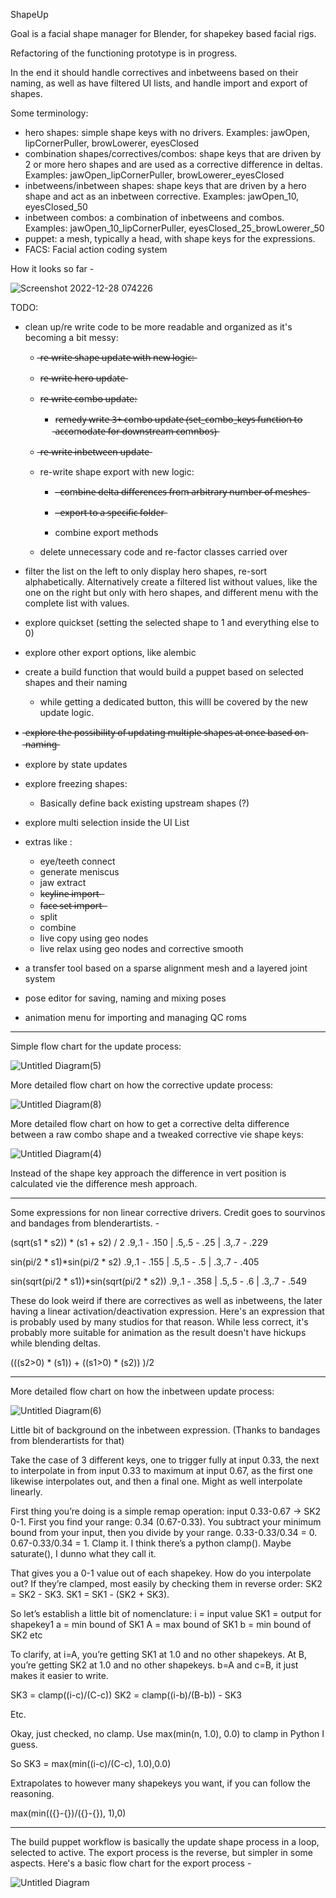 ShapeUp

Goal is a facial shape manager for Blender, for shapekey based facial rigs.

Refactoring of the functioning prototype is in progress.

In the end it should handle correctives and inbetweens based on their naming, as well as have filtered UI lists, and handle import and export of shapes.

Some terminology:
- hero shapes: simple shape keys with no drivers. Examples: jawOpen, lipCornerPuller, browLowerer, eyesClosed
- combination shapes/correctives/combos: shape keys that are driven by 2 or more hero shapes and are used as a corrective difference in deltas. Examples: jawOpen_lipCornerPuller, browLowerer_eyesClosed
- inbetweens/inbetween shapes: shape keys that are driven by a hero shape and act as an inbetween corrective. Examples: jawOpen_10, eyesClosed_50
- inbetween combos: a combination of inbetweens and combos. Examples: jawOpen_10_lipCornerPuller, eyesClosed_25_browLowerer_50
- puppet: a mesh, typically a head, with shape keys for the expressions.
- FACS: Facial action coding system

How it looks so far - 

![Screenshot 2022-12-28 074226](https://user-images.githubusercontent.com/78473045/209709100-71250399-1cd8-48a8-8e22-6dfe35ead3e5.png)

TODO:
- clean up/re write code to be more readable and organized as it's becoming a bit messy:
  -  ̶r̶e̶-̶w̶r̶i̶t̶e̶ ̶s̶h̶a̶p̶e̶ ̶u̶p̶d̶a̶t̶e̶ ̶w̶i̶t̶h̶ ̶n̶e̶w̶ ̶l̶o̶g̶i̶c̶:̶
    - r̶e̶-̶w̶r̶i̶t̶e̶ ̶h̶e̶r̶o̶ ̶u̶p̶d̶a̶t̶e̶
    - r̶e̶-̶w̶r̶i̶t̶e̶ ̶c̶o̶m̶b̶o̶ ̶u̶p̶d̶a̶t̶e̶:
      - r̶e̶m̶e̶d̶y̶ ̶w̶r̶i̶t̶e̶ ̶3̶+̶ ̶c̶o̶m̶b̶o̶ ̶u̶p̶d̶a̶t̶e̶ ̶(̶s̶e̶t̶_̶c̶o̶m̶b̶o̶_̶k̶e̶y̶s̶ ̶f̶u̶n̶c̶t̶i̶o̶n̶ ̶t̶o̶ ̶a̶c̶c̶o̶m̶o̶d̶a̶t̶e̶ ̶f̶o̶r̶ ̶d̶o̶w̶n̶s̶t̶r̶e̶a̶m̶ ̶c̶o̶m̶n̶b̶o̶s̶)̶
    -  ̶r̶e̶-̶w̶r̶i̶t̶e̶ ̶i̶n̶b̶e̶t̶w̶e̶e̶n̶ ̶u̶p̶d̶a̶t̶e̶
  - re-write shape export with new logic:
  
    - -̶ ̶c̶o̶m̶b̶i̶n̶e̶ ̶d̶e̶l̶t̶a̶ ̶d̶i̶f̶f̶e̶r̶e̶n̶c̶e̶s̶ ̶f̶r̶o̶m̶ ̶a̶r̶b̶i̶t̶r̶a̶r̶y̶ ̶n̶u̶m̶b̶e̶r̶ ̶o̶f̶ ̶m̶e̶s̶h̶e̶s̶
    
    - -̶ ̶e̶x̶p̶o̶r̶t̶ ̶t̶o̶ ̶a̶ ̶s̶p̶e̶c̶i̶f̶i̶c̶ ̶f̶o̶l̶d̶e̶r̶
    - combine export methods
  - delete unnecessary code and re-factor classes carried over
- filter the list on the left to only display hero shapes, re-sort alphabetically. Alternatively create a filtered list without values, like the one on the right but only with hero shapes, and different menu with the complete list with values.
- explore quickset (setting the selected shape to 1 and everything else to 0)
- explore other export options, like alembic
- create a build function that would build a puppet based on selected shapes and their naming
  - while getting a dedicated button, this willl be covered by the new update logic. 
-  ̶e̶x̶p̶l̶o̶r̶e̶ ̶t̶h̶e̶ ̶p̶o̶s̶s̶i̶b̶i̶l̶i̶t̶y̶ ̶o̶f̶ ̶u̶p̶d̶a̶t̶i̶n̶g̶ ̶m̶u̶l̶t̶i̶p̶l̶e̶ ̶s̶h̶a̶p̶e̶s̶ ̶a̶t̶ ̶o̶n̶c̶e̶ ̶b̶a̶s̶e̶d̶ ̶o̶n̶ ̶n̶a̶m̶i̶n̶g̶
- explore by state updates
- explore freezing shapes:
  - Basically define back existing upstream shapes (?)
- explore multi selection inside the UI List

- extras like :
  - eye/teeth connect 
  - generate meniscus
  - jaw extract 
  - k̶e̶y̶l̶i̶n̶e̶ ̶i̶m̶p̶o̶r̶t̶ ̶
  - f̶a̶c̶e̶ ̶s̶e̶t̶ ̶i̶m̶p̶o̶r̶t̶ ̶ 
  - split
  - combine
  - live copy using geo nodes
  - live relax using geo nodes and corrective smooth
- a transfer tool based on a sparse alignment mesh and a layered joint system
- pose editor for saving, naming and mixing poses
- animation menu for importing and managing QC roms


-----------
Simple flow chart for the update process:

![Untitled Diagram(5)](https://user-images.githubusercontent.com/78473045/207794114-774d9fef-8a2a-42a1-bcd8-1784db41452a.jpg)


More detailed flow chart on how the corrective update process:

![Untitled Diagram(8)](https://user-images.githubusercontent.com/78473045/208491537-5fd8cd7e-8f50-4eea-aa75-04c3ce108637.jpg)


More detailed flow chart on how to get a corrective delta difference between a raw combo shape and a tweaked corrective vie shape keys:

![Untitled Diagram(4)](https://user-images.githubusercontent.com/78473045/207691890-0ae56f25-1c5b-4925-8649-5208a7960650.jpg)

Instead of the shape key approach the difference in vert position is calculated vie the difference mesh approach.

--------------

Some expressions for non linear corrective drivers. Credit goes to sourvinos and bandages from blenderartists. - 

(sqrt(s1 * s2)) * (s1 + s2) / 2 .9,.1 - .150 | .5,.5 - .25 | .3,.7 - .229

sin(pi/2 * s1)*sin(pi/2 * s2) .9,.1 - .155 | .5,.5 - .5 | .3,.7 - .405

sin(sqrt(pi/2 * s1))*sin(sqrt(pi/2 * s2)) .9,.1 - .358 | .5,.5 - .6 | .3,.7 - .549


These do look weird if there are correctives as well as inbetweens, the later having a linear activation/deactivation expression. Here's an expression that is probably used by many studios for that reason. While less correct, it's probably more suitable for animation as the result doesn't have hickups while blending deltas.

(((s2>0) * (s1)) + ((s1>0) * (s2)) )/2

-------------

More detailed flow chart on how the inbetween update process:

![Untitled Diagram(6)](https://user-images.githubusercontent.com/78473045/207964779-400980f5-fd57-4919-ad71-85a8e269d51c.jpg)

Little bit of background on the inbetween expression. (Thanks to bandages from blenderartists for that)

Take the case of 3 different keys, one to trigger fully at input 0.33, the next to interpolate in from input 0.33 to maximum at input 0.67, as the first one likewise interpolates out, and then a final one. Might as well interpolate linearly.

First thing you’re doing is a simple remap operation: input 0.33-0.67 -> SK2 0-1. First you find your range: 0.34 (0.67-0.33). You subtract your minimum bound from your input, then you divide by your range. 0.33-0.33/0.34 = 0. 0.67-0.33/0.34 = 1. Clamp it. I think there’s a python clamp(). Maybe saturate(), I dunno what they call it.

That gives you a 0-1 value out of each shapekey. How do you interpolate out? If they’re clamped, most easily by checking them in reverse order: SK2 = SK2 - SK3. SK1 = SK1 - (SK2 + SK3).

So let’s establish a little bit of nomenclature:
i = input value
SK1 = output for shapekey1
a = min bound of SK1
A = max bound of SK1
b = min bound of SK2
etc

To clarify, at i=A, you’re getting SK1 at 1.0 and no other shapekeys. At B, you’re getting SK2 at 1.0 and no other shapekeys. b=A and c=B, it just makes it easier to write.

SK3 = clamp((i-c)/(C-c))
SK2 = clamp((i-b)/(B-b)) - SK3

Etc.

Okay, just checked, no clamp. Use max(min(n, 1.0), 0.0) to clamp in Python I guess.

So SK3 = max(min((i-c)/(C-c), 1.0),0.0)

Extrapolates to however many shapekeys you want, if you can follow the reasoning.

max(min(({}-{})/({}-{}), 1),0)

------

The build puppet workflow is basically the update shape process in a loop, selected to active. The export process is the reverse, but simpler in some aspects. Here's a basic flow chart for the export process - 

![Untitled Diagram](https://user-images.githubusercontent.com/78473045/208230609-c6bde3e4-fe1b-46de-9b55-10950264533b.jpg)








